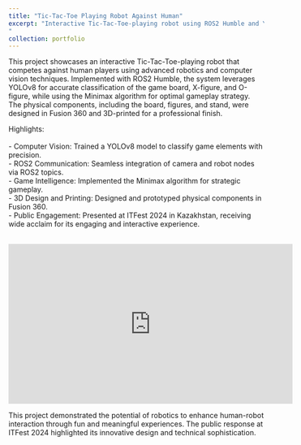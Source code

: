 ```yaml
---
title: "Tic-Tac-Toe Playing Robot Against Human"
excerpt: "Interactive Tic-Tac-Toe-playing robot using ROS2 Humble and YOLOv8 <br/> ![5215508693569891513](https://github.com/user-attachments/assets/57e92321-284a-4cd8-822f-ed913a69a04f)
"
collection: portfolio
---
```


This project showcases an interactive Tic-Tac-Toe-playing robot that competes against human players using advanced robotics and computer vision techniques. Implemented with ROS2 Humble, the system leverages YOLOv8 for accurate classification of the game board, X-figure, and O-figure, while using the Minimax algorithm for optimal gameplay strategy. The physical components, including the board, figures, and stand, were designed in Fusion 360 and 3D-printed for a professional finish.

Highlights: <br/><br/>
    - Computer Vision: Trained a YOLOv8 model to classify game elements with precision. <br/>
    - ROS2 Communication: Seamless integration of camera and robot nodes via ROS2 topics. <br/>
    - Game Intelligence: Implemented the Minimax algorithm for strategic gameplay. <br>
    - 3D Design and Printing: Designed and prototyped physical components in Fusion 360. <br/>
    - Public Engagement: Presented at ITFest 2024 in Kazakhstan, receiving wide acclaim for its engaging and interactive experience. <br/>

<br/>

<iframe width="560" height="315" src="https://www.youtube.com/embed/mDoMvSOFivs?si=0Zov4R_6OAe9bHxz" title="YouTube video player" frameborder="0" allow="accelerometer; autoplay; clipboard-write; encrypted-media; gyroscope; picture-in-picture; web-share" referrerpolicy="strict-origin-when-cross-origin" allowfullscreen></iframe>


<br/>

This project demonstrated the potential of robotics to enhance human-robot interaction through fun and meaningful experiences. The public response at ITFest 2024 highlighted its innovative design and technical sophistication.
